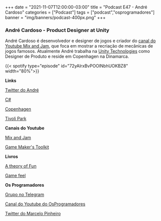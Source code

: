 +++
date = "2021-11-07T12:00:00-03:00"
title = "Podcast E47 - André Cardoso"
categories = ["Podcast"]
tags = ["podcast","osprogramadores"]
banner = "img/banners/podcast-400px.png"
+++

### André Cardoso - Product Designer at Unity

André Cardoso é desenvolvedor e designer de jogos e criador do [canal do Youtube Mix and Jam](https://www.youtube.com/c/mixandjam), que foca em mostrar a recriação de mecânicas de jogos famosos. Atualmente André trabalha na [Unity Technologies](https://unity.com/) como Designer de Produto e reside em Copenhagen na Dinamarca.


{{< spotify type="episode" id="72yAlrxBvPOOlNbhUOKBZ8" width="80%">}}


**Links**

[Twitter do André](https://twitter.com/andre_mc)

[C#](https://docs.microsoft.com/pt-br/dotnet/csharp/)

[Copenhagen](https://en.wikipedia.org/wiki/Copenhagen)

[Tivoli Park](https://en.wikipedia.org/wiki/Tivoli_(Copenhagen))

**Canais do Youtube**

[Mix and Jam](https://www.youtube.com/c/mixandjam)

[Game Maker's Toolkit](https://www.youtube.com/channel/UCqJ-Xo29CKyLTjn6z2XwYAw)

**Livros**

[A theory of Fun](https://www.theoryoffun.com/)

[Game feel](https://www.amazon.ca/dp/B07FDBQKF6/ref=dp-kindle-redirect?_encoding=UTF8&btkr=1)


**Os Programadores**

[Grupo no Telegram](https://t.me/osprogramadores)

[Canal do Youtube do OsProgramadores](https://www.youtube.com/channel/UCt_YNYGl6K5yNXlXEQDdwWg?view_as=subscriber)

[Twitter do Marcelo Pinheiro](https://twitter.com/mpinheir)
